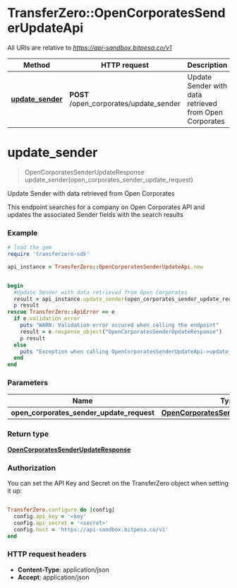 # TransferZero::OpenCorporatesSenderUpdateApi

All URIs are relative to *https://api-sandbox.bitpesa.co/v1*

Method | HTTP request | Description
------------- | ------------- | -------------
[**update_sender**](OpenCorporatesSenderUpdateApi.md#update_sender) | **POST** /open_corporates/update_sender | Update Sender with data retrieved from Open Corporates


# **update_sender**
> OpenCorporatesSenderUpdateResponse update_sender(open_corporates_sender_update_request)

Update Sender with data retrieved from Open Corporates

This endpoint searches for a company on Open Corporates API and updates the associated Sender fields with the search results

### Example
```ruby
# load the gem
require 'transferzero-sdk'

api_instance = TransferZero::OpenCorporatesSenderUpdateApi.new


begin
  #Update Sender with data retrieved from Open Corporates
  result = api_instance.update_sender(open_corporates_sender_update_request)
  p result
rescue TransferZero::ApiError => e
  if e.validation_error
    puts "WARN: Validation error occured when calling the endpoint"
    result = e.response_object("OpenCorporatesSenderUpdateResponse")
    p result
  else
    puts "Exception when calling OpenCorporatesSenderUpdateApi->update_sender: #{e}"
  end
end
```

### Parameters

Name | Type | Description  | Notes
------------- | ------------- | ------------- | -------------
 **open_corporates_sender_update_request** | [**OpenCorporatesSenderUpdateRequest**](OpenCorporatesSenderUpdateRequest.md)|  | 

### Return type

[**OpenCorporatesSenderUpdateResponse**](OpenCorporatesSenderUpdateResponse.md)

### Authorization

You can set the API Key and Secret on the TransferZero object when setting it up:

```ruby

TransferZero.configure do |config|
  config.api_key = '<key'
  config.api_secret = '<secret>'
  config.host = 'https://api-sandbox.bitpesa.co/v1'
end

```

### HTTP request headers

 - **Content-Type**: application/json
 - **Accept**: application/json



